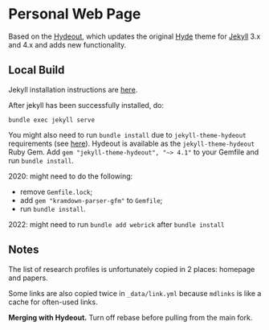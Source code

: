 # Personal Web Page

Based on the [Hydeout](https://github.com/fongandrew/hydeout),
which updates the original [Hyde](https://github.com/poole/hyde)
theme for [Jekyll](http://jekyllrb.com) 3.x and 4.x and adds new functionality.

## Local Build

Jekyll installation instructions are [here](https://jekyllrb.com/docs/installation/ubuntu/).

After jekyll has been successfully installed, do:

    bundle exec jekyll serve

You might also need to run `bundle install` due to `jekyll-theme-hydeout` requirements (see [here](https://github.com/fongandrew/hydeout)).
Hydeout is available as the `jekyll-theme-hydeout` Ruby Gem.
Add `gem "jekyll-theme-hydeout", "~> 4.1"` to your Gemfile and run
`bundle install`.

2020: might need to do the following:

* remove `Gemfile.lock`;
* add `gem "kramdown-parser-gfm"` to `Gemfile`;
* run `bundle install`.

2022: might need to run `bundle add webrick` after `bundle install`

## Notes

The list of research profiles is unfortunately copied in 2 places:
homepage and papers.

Some links are also copied twice in `_data/link.yml`
because `mdlinks` is like a cache for often-used links.

**Merging with Hydeout.** Turn off rebase before pulling from the main fork.
